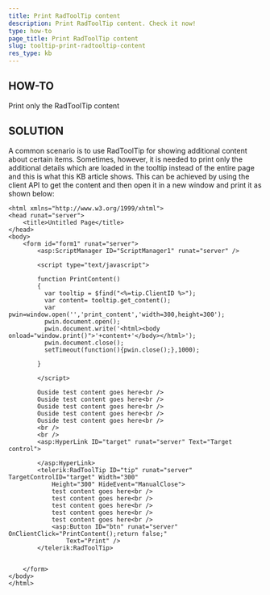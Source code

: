 ```yaml
---
title: Print RadToolTip content
description: Print RadToolTip content. Check it now!
type: how-to
page_title: Print RadToolTip content
slug: tooltip-print-radtooltip-content
res_type: kb
---
```



   
## HOW-TO
Print only the RadToolTip content  
   
## SOLUTION
A common scenario is to use RadToolTip for showing additional content about certain items. Sometimes, however, it is needed to print only the additional details which are loaded in the tooltip instead of the entire page and this is what this KB article shows. This can be achieved by using the client API to get the content and then open it in a new window and print it as shown below:  

````ASPX
<html xmlns="http://www.w3.org/1999/xhtml">
<head runat="server">
    <title>Untitled Page</title>
</head>
<body>
    <form id="form1" runat="server">
        <asp:ScriptManager ID="ScriptManager1" runat="server" />
  
        <script type="text/javascript">
          
        function PrintContent()
        {
          var tooltip = $find("<%=tip.ClientID %>");
          var content= tooltip.get_content();
          var pwin=window.open('','print_content','width=300,height=300');
          pwin.document.open();
          pwin.document.write('<html><body onload="window.print()">'+content+'</body></html>');
          pwin.document.close();        
          setTimeout(function(){pwin.close();},1000);
  
        }
          
        </script>
  
        Ouside test content goes here<br />
        Ouside test content goes here<br />
        Ouside test content goes here<br />
        Ouside test content goes here<br />
        Ouside test content goes here<br />
        <br />
        <br />
        <asp:HyperLink ID="target" runat="server" Text="Target control">
       
        </asp:HyperLink>
        <telerik:RadToolTip ID="tip" runat="server" TargetControlID="target" Width="300"
            Height="300" HideEvent="ManualClose">
            test content goes here<br />
            test content goes here<br />
            test content goes here<br />
            test content goes here<br />
            test content goes here<br />
            <asp:Button ID="btn" runat="server" OnClientClick="PrintContent();return false;"
                Text="Print" />
        </telerik:RadToolTip>
          
         
    </form>
</body>
</html>
````
 
  
